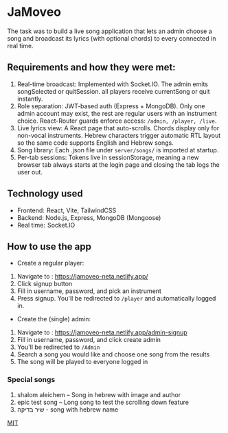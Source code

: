 # JaMoveo
The task was to build a live song application that lets an admin choose a song and broadcast its lyrics (with optional chords) to every connected in real time.

## Requirements and how they were met:

1.	Real-time broadcast: Implemented with Socket.IO. The admin emits songSelected or quitSession. all players receive currentSong or quit instantly.
2.	Role separation: JWT-based auth (Express + MongoDB). Only one admin account may exist, the rest are regular users with an instrument choice. React-Router guards enforce access: `/admin, /player, /live`.
3.	Live lyrics view:  A React page that auto-scrolls. Chords display only for non-vocal instruments. Hebrew characters trigger automatic RTL layout so the same code supports English and Hebrew songs.
4.	Song library:  Each .json file under `server/songs/` is imported at startup.
5.	Per-tab sessions: Tokens live in sessionStorage, meaning a new browser tab always starts at the login page and closing the tab logs the user out.


## Technology used
* Frontend:  React, Vite, TailwindCSS
* Backend: Node.js, Express, MongoDB (Mongoose)
* Real time:  Socket.IO

## How to use the app
* Create a regular player:
1. Navigate to :   https://jamoveo-neta.netlify.app/
2. Click signup button
3. Fill in username, password, and pick an instrument
4. Press signup. You'll be redirected to `/player` and automatically logged in.
* Create the (single) admin:
1. Navigate to :   https://jamoveo-neta.netlify.app/admin-signup
2. Fill in username, password, and click create admin
3. You'll be redirected to `/Admin`
4. Search a song you would like and choose one song from the results
5. The song will be played to everyone logged in


### Special songs
1. shalom aleichem – Song in hebrew with image and author
2. epic test song – Long song to test the scrolling down feature
3. שיר בדיקה - song with hebrew name

[MIT](https://choosealicense.com/licenses/mit/)